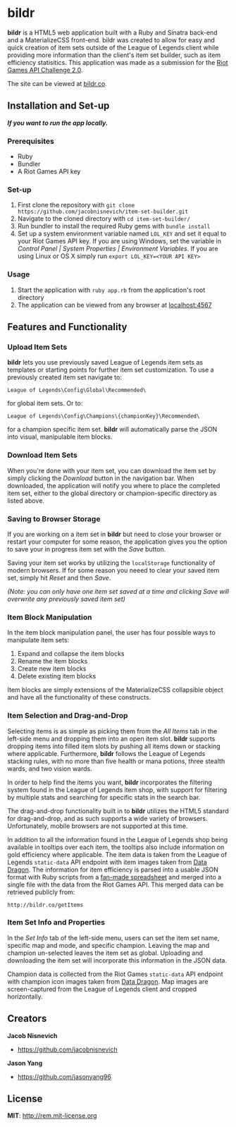 # bildr

**bildr** is a HTML5 web application built with a Ruby and Sinatra back-end and a MaterializeCSS front-end. bildr was created to allow for easy and quick creation of item sets outside of the League of Legends client while providing more information than the client's item set builder, such as item efficiency statisitics. This application was made as a submission for the [Riot Games API Challenge 2.0](https://developer.riotgames.com/discussion/announcements/show/2lxEyIcE).

The site can be viewed at [bildr.co](http://bildr.co).

## Installation and Set-up

**_If you want to run the app locally._**

### Prerequisites

* Ruby
* Bundler
* A Riot Games API key

### Set-up

1. First clone the repository with `git clone https://github.com/jacobnisnevich/item-set-builder.git`
2. Navigate to the cloned directory with `cd item-set-builder/`
3. Run bundler to install the required Ruby gems with `bundle install`
4. Set up a system environment variable named `LOL_KEY` and set it equal to your Riot Games API key. If you are using Windows, set the variable in _Control Panel | System Properties | Environment Variables_. If you are using Linux or OS X simply run `export LOL_KEY=<YOUR API KEY>`

### Usage

1. Start the application with `ruby app.rb` from the application's root directory
2. The application can be viewed from any browser at [localhost:4567](http://localhost:4567)

## Features and Functionality

### Upload Item Sets

**bildr** lets you use previously saved League of Legends item sets as templates or starting points for further item set customization. To use a previously created item set navigate to:

```
League of Legends\Config\Global\Recommended\
```

for global item sets. Or to:

```
League of Legends\Config\Champions\{championKey}\Recommended\
```

for a champion specific item set. **bildr** will automatically parse the JSON into visual, manipulable item blocks.

### Download Item Sets

When you're done with your item set, you can download the item set by simply clicking the *Download* button in the navigation bar. When downloaded, the application will notify you where to place the completed item set, either to the global directory or champion-specific directory as listed above.

### Saving to Browser Storage

If you are working on a item set in **bildr** but need to close your browser or restart your computer for some reason, the application gives you the option to save your in progress item set with the *Save* button.

Saving your item set works by utilizing the ```localStorage``` functionality of modern browsers. If for some reason you neeed to clear your saved item set, simply hit *Reset* and then *Save*.

*(Note: you can only have one item set saved at a time and clicking *Save* will overwrite any previously saved item set)*

### Item Block Manipulation

In the item block manipulation panel, the user has four possible ways to manipulate item sets:

1. Expand and collapse the item blocks
2. Rename the item blocks
3. Create new item blocks
4. Delete existing item blocks

Item blocks are simply extensions of the MaterializeCSS collapsible object and have all the functionality of these constructs.

### Item Selection and Drag-and-Drop

Selecting items is as simple as picking them from the _All Items_ tab in the left-side menu and dropping them into an open item slot. **bildr** supports dropping items into filled item slots by pushing all items down or stacking where applicable. Furthermore, **bildr** follows the League of Legends stacking rules, with no more than five health or mana potions, three stealth wards, and two vision wards.

In order to help find the items you want, **bildr** incorporates the filtering system found in the League of Legends item shop, with support for filtering by multiple stats and searching for specific stats in the search bar.

The drag-and-drop functionality built in to **bildr** utilizes the HTML5 standard for drag-and-drop, and as such supports a wide variety of browsers. Unfortunately, mobile browsers are not supported at this time.

In addition to all the information found in the League of Legends shop being available in tooltips over each item, the tooltips also include information on gold efficiency where applicable. The item data is taken from the League of Legends `static-data` API endpoint with item images taken from [Data Dragon](http://ddragon.leagueoflegends.com/tool). The information for item efficiency is parsed into a usable JSON format with Ruby scripts from a [fan-made spreadsheet](https://docs.google.com/spreadsheets/d/1ASPk9DIQug-3x7d2ZZ5PU7c7-NiE9Tj5q3MgeIYZoc4/edit#gid=2147374466) and merged into a single file with the data from the Riot Games API. This merged data can be retrieved publicly from:

```
http://bildr.co/getItems
```

### Item Set Info and Properties

In the _Set Info_ tab of the left-side menu, users can set the item set name, specific map and mode, and specific champion. Leaving the map and champion un-selected leaves the item set as global. Uploading and downloading the item set will incorporate this information in the JSON data. 

Champion data is collected from the Riot Games  `static-data` API endpoint with champion icon images taken from [Data Dragon](http://ddragon.leagueoflegends.com/tool). Map images are screen-captured from the League of Legends client and cropped horizontally.

## Creators

**Jacob Nisnevich**
* https://github.com/jacobnisnevich

**Jason Yang**
* https://github.com/jasonyang96

## License

**MIT**: http://rem.mit-license.org
